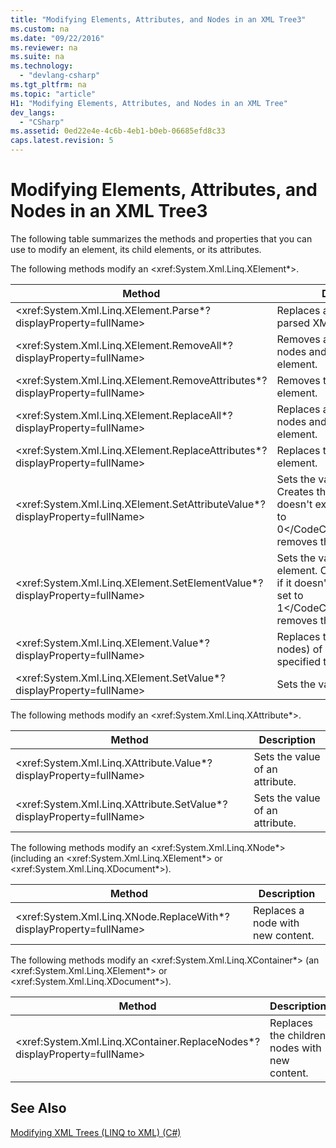 ```yaml
---
title: "Modifying Elements, Attributes, and Nodes in an XML Tree3"
ms.custom: na
ms.date: "09/22/2016"
ms.reviewer: na
ms.suite: na
ms.technology: 
  - "devlang-csharp"
ms.tgt_pltfrm: na
ms.topic: "article"
H1: "Modifying Elements, Attributes, and Nodes in an XML Tree"
dev_langs: 
  - "CSharp"
ms.assetid: 0ed22e4e-4c6b-4eb1-b0eb-06685efd8c33
caps.latest.revision: 5
---
```

# Modifying Elements, Attributes, and Nodes in an XML Tree3
The following table summarizes the methods and properties that you can use to modify an element, its child elements, or its attributes.  
  
 The following methods modify an \<xref:System.Xml.Linq.XElement*>.  
  
|Method|Description|  
|------------|-----------------|  
|\<xref:System.Xml.Linq.XElement.Parse*?displayProperty=fullName>|Replaces an element with parsed XML.|  
|\<xref:System.Xml.Linq.XElement.RemoveAll*?displayProperty=fullName>|Removes all content (child nodes and attributes) of an element.|  
|\<xref:System.Xml.Linq.XElement.RemoveAttributes*?displayProperty=fullName>|Removes the attributes of an element.|  
|\<xref:System.Xml.Linq.XElement.ReplaceAll*?displayProperty=fullName>|Replaces all content (child nodes and attributes) of an element.|  
|\<xref:System.Xml.Linq.XElement.ReplaceAttributes*?displayProperty=fullName>|Replaces the attributes of an element.|  
|\<xref:System.Xml.Linq.XElement.SetAttributeValue*?displayProperty=fullName>|Sets the value of an attribute. Creates the attribute if it doesn't exist. If the value is set to <CodeContentPlaceHolder>0\</CodeContentPlaceHolder>, removes the attribute.|  
|\<xref:System.Xml.Linq.XElement.SetElementValue*?displayProperty=fullName>|Sets the value of a child element. Creates the element if it doesn't exist. If the value is set to <CodeContentPlaceHolder>1\</CodeContentPlaceHolder>, removes the element.|  
|\<xref:System.Xml.Linq.XElement.Value*?displayProperty=fullName>|Replaces the content (child nodes) of an element with the specified text.|  
|\<xref:System.Xml.Linq.XElement.SetValue*?displayProperty=fullName>|Sets the value of an element.|  
  
 The following methods modify an \<xref:System.Xml.Linq.XAttribute*>.  
  
|Method|Description|  
|------------|-----------------|  
|\<xref:System.Xml.Linq.XAttribute.Value*?displayProperty=fullName>|Sets the value of an attribute.|  
|\<xref:System.Xml.Linq.XAttribute.SetValue*?displayProperty=fullName>|Sets the value of an attribute.|  
  
 The following methods modify an \<xref:System.Xml.Linq.XNode*> (including an \<xref:System.Xml.Linq.XElement*> or \<xref:System.Xml.Linq.XDocument*>).  
  
|Method|Description|  
|------------|-----------------|  
|\<xref:System.Xml.Linq.XNode.ReplaceWith*?displayProperty=fullName>|Replaces a node with new content.|  
  
 The following methods modify an \<xref:System.Xml.Linq.XContainer*> (an \<xref:System.Xml.Linq.XElement*> or \<xref:System.Xml.Linq.XDocument*>).  
  
|Method|Description|  
|------------|-----------------|  
|\<xref:System.Xml.Linq.XContainer.ReplaceNodes*?displayProperty=fullName>|Replaces the children nodes with new content.|  
  
## See Also  
 [Modifying XML Trees (LINQ to XML) (C#)](../vs140/modifying-xml-trees--linq-to-xml---csharp-.md)
